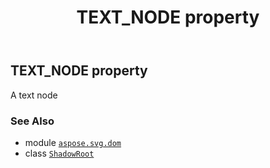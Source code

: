 ﻿---
title: TEXT_NODE property
second_title: Aspose.SVG for Python via .NET API References
description: 
type: docs
weight: 320
url: /python-net/aspose.svg.dom/shadowroot/text_node/
is_root: false
---

## TEXT_NODE property


A text node

### See Also
* module [`aspose.svg.dom`](../../)
* class [`ShadowRoot`](/svg/python-net/aspose.svg.dom/shadowroot)
